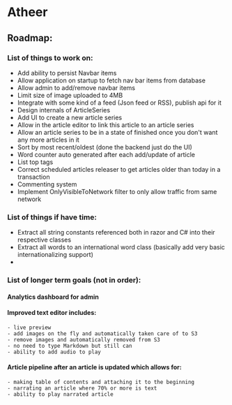 # Atheer
## Roadmap:
### List of things to work on:
- Add ability to persist Navbar items
- Allow application on startup to fetch nav bar items from database
- Allow admin to add/remove navbar items
- Limit size of image uploaded to 4MB
- Integrate with some kind of a feed (Json feed or RSS), publish api for it
- Design internals of ArticleSeries
- Add UI to create a new article series
- Allow in the article editor to link this article to an article series
- Allow an article series to be in a state of finished once you don't want any more articles in it
- Sort by most recent/oldest (done the backend just do the UI)
- Word counter auto generated after each add/update of article
- List top tags
- Correct scheduled articles releaser to get articles older than today in a transaction
- Commenting system
- Implement OnlyVisibleToNetwork filter to only allow traffic from same network

### List of things if have time:
- Extract all string constants referenced both in razor and C# into their respective classes
- Extract all words to an international word class (basically add very basic internationalizing support)
- 

### List of longer term goals (not in order):

#### Analytics dashboard for admin
#### Improved text editor includes:
    - live preview
    - add images on the fly and automatically taken care of to S3
    - remove images and automatically removed from S3
    - no need to type Markdown but still can
    - ability to add audio to play
#### Article pipeline after an article is updated which allows for:
    - making table of contents and attaching it to the beginning
    - narrating an article where 70% or more is text
    - ability to play narrated article